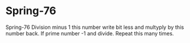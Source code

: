 # Spring-76
Spring-76
Division minus 1 this number write bit less and multyply by this number back. If prime number -1 and divide. Repeat this many times.
